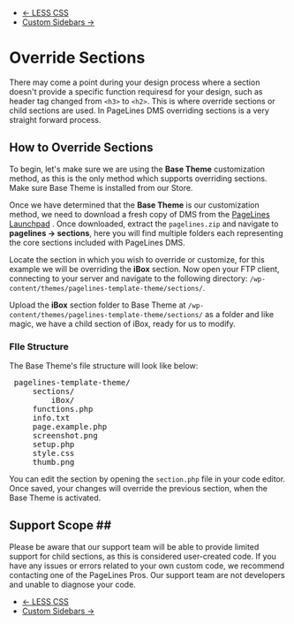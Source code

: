 <div class="row-fluid">
	<div class="span12">
		<ul class="pager">
			<li class="pull-left"><a href="http://docs.pagelines.com/advanced/less-css">&larr; LESS CSS</a></li>
  			<li class="pull-right"><a href="http://docs.pagelines.com/advanced/custom-sidebars">Custom Sidebars &rarr;</i></a></li>
		</ul>
	</div>
</div>

# Override Sections #

There may come a point during your design process where a section doesn't provide a specific function requiresd for your design, such as header tag changed from `<h3>` to `<h2>`. This is where override sections or child sections are used. In PageLines DMS overriding sections is a very straight forward process.

## How to Override Sections ##

To begin, let's make sure we are using the **Base Theme** customization method, as this is the only method which supports overriding sections.  Make sure Base Theme is installed from our Store.

Once we have determined that the **Base Theme** is our customization method, we need to download a fresh copy of DMS from the [PageLines Launchpad](http://www.pagelines.com/launchpad/member.php) . Once downloaded, extract the `pagelines.zip` and navigate to **pagelines &rarr; sections**, here you will find multiple folders each representing the core sections included with PageLines DMS.

Locate the section in which you wish to override or customize, for this example we will be overriding the **iBox** section. Now open your FTP client, connecting to your server and navigate to the following directory: `/wp-content/themes/pagelines-template-theme/sections/`.

Upload the **iBox** section folder to Base Theme at `/wp-content/themes/pagelines-template-theme/sections/`  as a folder and like magic, we have a child section of iBox, ready for us to modify. 

### FIle Structure ###

The Base Theme's file structure will look like below:

<pre>
<i class="icon-folder-open"></i> pagelines-template-theme/
	<i class="icon-folder-open"></i> sections/
		<i class="icon-folder-open"></i> iBox/
	<i class="icon-file"></i> functions.php
	<i class="icon-file"></i> info.txt
	<i class="icon-file"></i> page.example.php
	<i class="icon-file"></i> screenshot.png
	<i class="icon-file"></i> setup.php
	<i class="icon-file"></i> style.css
	<i class="icon-file"></i> thumb.png
</pre>


You can edit the section by opening the `section.php` file in your code editor.  Once saved, your changes will override the previous section, when the Base Theme is activated.

## Support Scope ##

Please be aware that our support team will be able to provide limited support for child sections, as this is considered user-created code. If you have any issues or errors related to your own custom code, we recommend contacting one of the PageLines Pros.  Our support team are not developers and unable to diagnose your code.

<div class="row-fluid">
	<div class="span12">
		<ul class="pager">
			<li class="pull-left"><a href="http://docs.pagelines.com/advanced/less-css">&larr; LESS CSS</a></li>
  			<li class="pull-right"><a href="http://docs.pagelines.com/advanced/custom-sidebars">Custom Sidebars &rarr;</i></a></li>
		</ul>
	</div>
</div>